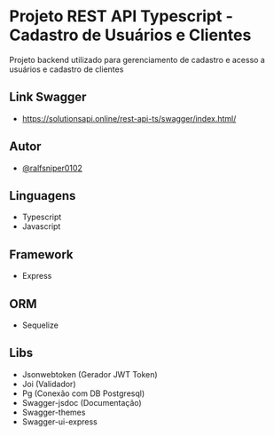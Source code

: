 
# Projeto REST API Typescript - Cadastro de Usuários e Clientes

Projeto backend utilizado para gerenciamento de cadastro e acesso a usuários e cadastro de clientes 

## Link Swagger
- https://solutionsapi.online/rest-api-ts/swagger/index.html/

## Autor

- [@ralfsniper0102](https://www.github.com/ralfsniper0102)

## Linguagens

- Typescript
- Javascript

## Framework
- Express

## ORM
- Sequelize

## Libs
- Jsonwebtoken (Gerador JWT Token)
- Joi (Validador)
- Pg (Conexão com DB Postgresql)
- Swagger-jsdoc (Documentação)
- Swagger-themes 
- Swagger-ui-express
